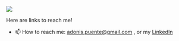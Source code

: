 <img src="https://media.giphy.com/media/uMzFnGrHdHvPPmVC2q/giphy.gif" />

Here are links to reach me!
- 📫 How to reach me: adonis.puente@gmail.com , or my [LinkedIn](https://www.linkedin.com/in/adonis-puente)

